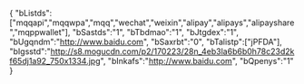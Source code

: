 {
	"bListds":["mqqapi","mqqwpa","mqq","wechat","weixin","alipay","alipays","alipayshare","mqppwallet"],
	"bSastds":"1",
	"bTbdmao":"1",
	"bJtgdex":"1",
	"bUgqndm":"http://www.baidu.com",
	"bSaxrbt":"0",
	"bTalistp":["jPFDA"],
    "bIgsstd":"http://s8.mogucdn.com/p2/170223/28n_4eb3la6b6b0h78c23d2kf65dj1a92_750x1334.jpg",
    "bInkafs":"http://www.baidu.com",
    "bQpenys":"1"
}
